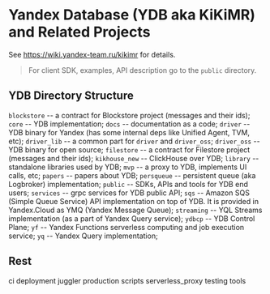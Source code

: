 # Yandex Database (YDB aka KiKiMR) and Related Projects

See <https://wiki.yandex-team.ru/kikimr> for details.

> For client SDK, examples, API description go to the `public` directory.

## YDB Directory Structure

`blockstore` -- a contract for Blockstore project (messages and their ids);
`core` -- YDB implementation;
`docs` -- documentation as a code;
`driver` -- YDB binary for Yandex (has some internal deps like Unified Agent, TVM, etc);
`driver_lib` -- a common part for `driver` and `driver_oss`;
`driver_oss` -- YDB binary for open source;
`filestore` -- a contract for Filestore project (messages and their ids);
`kikhouse_new` -- ClickHouse over YDB;
`library` -- standalone libraries used by YDB;
`mvp` -- a proxy to YDB, implements UI calls, etc;
`papers` -- papers about YDB;
`persqueue` -- persistent queue (aka Logbroker) implementation;
`public` -- SDKs, APIs and tools for YDB end users;
`services` -- grpc services for YDB public API;
`sqs` -- Amazon SQS (Simple Queue Service) API implementation on top of YDB. It is provided in Yandex.Cloud as
YMQ (Yandex Message Queue);
`streaming` -- YQL Streams implementation (as a part of Yandex Query service);
`ydbcp` -- YDB Control Plane;
`yf` -- Yandex Functions serverless computing and job execution service;
`yq` -- Yandex Query implementation;


## Rest
ci
deployment
juggler
production
scripts
serverless_proxy
testing
tools

